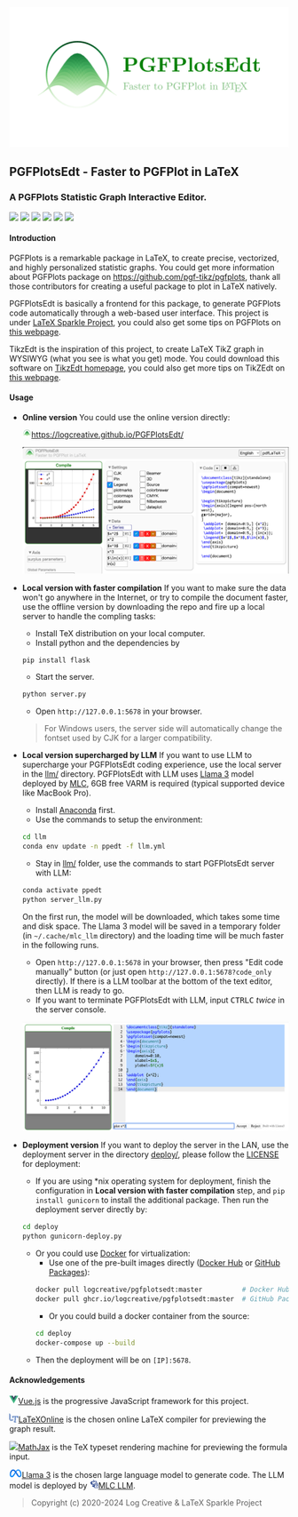 ![](res/logo/banner.png)

## PGFPlotsEdt - Faster to PGFPlot in LaTeX
### A PGFPlots Statistic Graph Interactive Editor.

<a href="https://logcreative.github.io/PGFPlotsEdt/index.html?lang=en"><img src="https://img.shields.io/badge/lang-EN-9CF"></a>
<a href="https://logcreative.tech/PGFPlotsEdt/index.html?lang=chs"><img src="https://img.shields.io/badge/语言-中文-9CF"></a>
<a href="https://github.com/LogCreative/PGFPlotsEdt/releases"><img src="https://img.shields.io/github/v/release/LogCreative/PGFPlotsEdt"></a>
<a href="https://github.com/LogCreative/PGFPlotsEdt/blob/master/LICENSE"><img src="https://img.shields.io/github/license/LogCreative/PGFPlotsEdt"></a>
<a href="https://github.com/LogCreative/PGFPlotsEdt/commits/master"><img src="https://img.shields.io/github/last-commit/LogCreative/PGFPlotsEdt"></a>
<a href="https://logcreative.github.io/LaTeXSparkle/"><img src="https://img.shields.io/badge/Under-LaTeX%20Sparkle%20Project-yellowgreen"></a>

#### Introduction

PGFPlots is a remarkable package in LaTeX, to create precise, vectorized, and highly personalized statistic graphs. You could get more information about PGFPlots package on https://github.com/pgf-tikz/pgfplots, thank all those contributors for creating a useful package to plot in LaTeX natively.

PGFPlotsEdt is basically a frontend for this package, to generate PGFPlots code automatically through a web-based user interface. This project is under [LaTeX Sparkle Project](https://logcreative.github.io/LaTeXSparkle/), you could also get some tips on PGFPlots on [this webpage](https://logcreative.github.io/LaTeXSparkle/src/art/chapter06.html).

TikzEdt is the inspiration of this project, to create LaTeX TikZ graph in WYSIWYG (what you see is what you get) mode. You could download this software on [TikzEdt homepage](http://www.tikzedt.org/), you could also get more tips on TikZEdt on [this webpage](https://logcreative.github.io/LaTeXSparkle/src/art/chapter04.html).

#### Usage

- **Online version** You could use the online version directly:

    <a href="https://logcreative.github.io/PGFPlotsEdt/"><img src="res/logo/logo.svg" width="16px">https://logcreative.github.io/PGFPlotsEdt/ </a>

    ![PGFPlotsEdt](res/demo/main.jpg)

- **Local version with faster compilation** If you want to make sure the data won't go anywhere in the Internet, or try to compile the document faster, use the offline version by downloading the repo and fire up a local server to handle the compling tasks:
    - Install TeX distribution on your local computer.
    - Install python and the dependencies by
    ```bash
    pip install flask
    ```
    - Start the server.
    ```bash
    python server.py
    ```
    - Open `http://127.0.0.1:5678` in your browser.
    > For Windows users, the server side will automatically change the fontset used by CJK for a larger compatibility.

- **Local version supercharged by LLM** If you want to use LLM to supercharge your PGFPlotsEdt coding experience, use the local server in the [llm/](llm/) directory. PGFPlotsEdt with LLM uses [Llama 3](https://llama.meta.com/llama3/) model deployed by [MLC](https://llm.mlc.ai), 6GB free VARM is required (typical supported device like MacBook Pro).
    - Install [Anaconda](https://www.anaconda.com/download/success) first.
    - Use the commands to setup the environment:
    ```bash
    cd llm
    conda env update -n ppedt -f llm.yml
    ```
    - Stay in [llm/](llm/) folder, use the commands to start PGFPlotsEdt server with LLM:
    ```bash
    conda activate ppedt
    python server_llm.py
    ```
    On the first run, the model will be downloaded, which takes some time and disk space. The Llama 3 model will be saved in a temporary folder (in `~/.cache/mlc_llm` directory) and the loading time will be much faster in the following runs.
    - Open `http://127.0.0.1:5678` in your browser, then press "Edit code manually" button (or just open `http://127.0.0.1:5678?code_only` directly). If there is a LLM toolbar at the bottom of the text editor, then LLM is ready to go.
    - If you want to terminate PGFPlotsEdt with LLM, input <kbd>CTRL</kbd><kbd>C</kbd> *twice* in the server console.

    ![PGFPlotsEdt with LLM](res/demo/llm.jpg)

- **Deployment version** If you want to deploy the server in the LAN, use the deployment server in the directory [deploy/](deploy/), please follow the [LICENSE](LICENSE) for deployment:
    - If you are using *nix operating system for deployment, finish the configuration in **Local version with faster compilation** step, and `pip install gunicorn` to install the additional package. Then run the deployment server directly by:
    ```bash
    cd deploy
    python gunicorn-deploy.py
    ```
    - Or you could use [Docker](https://www.docker.com/products/docker-desktop/) for virtualization:
        - Use one of the pre-built images directly ([Docker Hub](https://hub.docker.com/repository/docker/logcreative/pgfplotsedt/tags) or [GitHub Packages](https://github.com/LogCreative/PGFPlotsEdt/pkgs/container/pgfplotsedt)):
        ```bash
        docker pull logcreative/pgfplotsedt:master          # Docker Hub
        docker pull ghcr.io/logcreative/pgfplotsedt:master  # GitHub Packages
        ```
        - Or you could build a docker container from the source:
        ```bash
        cd deploy
        docker-compose up --build
        ```
    - Then the deployment will be on `[IP]:5678`.


#### Acknowledgements

<a href="https://cn.vuejs.org/" target="_blank"><img class="icon" src="res/poweredby/vue.png" height="16px">Vue.js</a> is the progressive JavaScript framework for this project.

<a href="https://latexonline.cc/" target="_blank"><img class="icon" src="res/poweredby/latexonline.png" height="16px">LaTeXOnline</a> is the chosen online LaTeX compiler for previewing the graph result.

<a href="https://www.mathjax.org/" target="_blank"><img class="icon" src="res/poweredby/mathjax.ico" height="16px">MathJax</a> is the TeX typeset rendering machine for previewing the formula input.

<a href="https://llama.meta.com/llama3/" target="_blank"><img class="icon" src="res/poweredby/meta.svg" height="16px">Llama 3</a> is the chosen large language model to generate code. The LLM model is deployed by <a href="https://llm.mlc.ai" target="_blank"><img class="icon" src="res/poweredby/mlc.png" height="16px">MLC LLM</a>.

>Copyright (c) 2020-2024 Log Creative & LaTeX Sparkle Project
